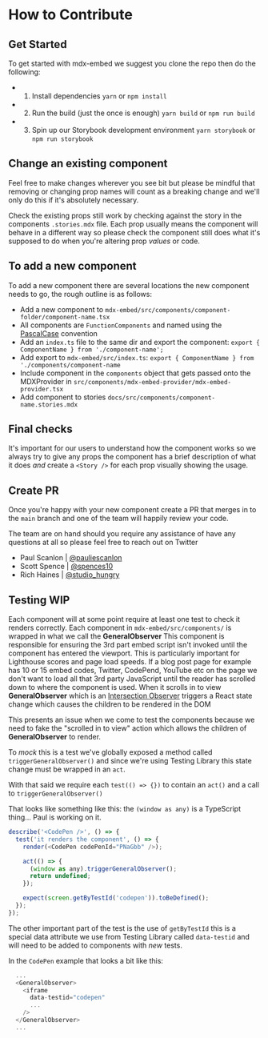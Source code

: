 # How to Contribute

## Get Started

To get started with mdx-embed we suggest you clone the repo then do the following:

- 1. Install dependencies `yarn` or `npm install`
- 2. Run the build (just the once is enough) `yarn build` or `npm run build`
- 3. Spin up our Storybook development environment `yarn storybook` or `npm run storybook`

## Change an existing component

Feel free to make changes wherever you see bit but please be mindful that removing or changing prop names will count as a breaking change and we'll only do this if it's absolutely necessary.

Check the existing props still work by checking against the story in the components `.stories.mdx` file. Each prop usually means the component will behave in a different way so please check the component still does what it's supposed to do when you're altering prop _values_ or code.

## To add a new component

To add a new component there are several locations the new component needs to go, the rough outline is as follows:

- Add a new component to `mdx-embed/src/components/component-folder/component-name.tsx`
- All components are `FunctionComponents` and named using the [PascalCase](https://wiki.c2.com/?PascalCase) convention
- Add an `index.ts` file to the same dir and export the component: `export { ComponentName } from './component-name';`
- Add export to `mdx-embed/src/index.ts`: `export { ComponentName } from './components/component-name`
- Include component in the `components` object that gets passed onto the MDXProvider in `src/components/mdx-embed-provider/mdx-embed-provider.tsx`
- Add component to stories `docs/src/components/component-name.stories.mdx`

## Final checks

It's important for our users to understand how the component works so we always try to give any props the component has a brief description of what it does _and_ create a `<Story />` for each prop visually showing the usage.

## Create PR

Once you're happy with your new component create a PR that merges in to the `main` branch and one of the team will happily review your code.

The team are on hand should you require any assistance of have any questions at all so please feel free to reach out on Twitter

- Paul Scanlon | [@pauliescanlon](https://twitter.com/PaulieScanlon)
- Scott Spence | [@spences10](https://twitter.com/spences10)
- Rich Haines | [@studio_hungry](https://twitter.com/studio_hungry)

## Testing WIP

Each component will at some point require at least one test to check it renders correctly.
Each component in `mdx-embed/src/components/` is wrapped in what we call the **GeneralObserver** This component is responsible for ensuring the 3rd part embed script isn't invoked until the component has entered the viewport. This is particularly important for Lighthouse scores and page load speeds. If a blog post page for example has 10 or 15 embed codes, Twitter, CodePend, YouTube etc on the page we don't want to load all that 3rd party JavaScript until the reader has scrolled down to where the component is used. When it scrolls in to view **GeneralObserver** which is an [Intersection Observer](https://developer.mozilla.org/en-US/docs/Web/API/Intersection_Observer_API) triggers a React state change which causes the children to be rendered in the DOM

This presents an issue when we come to test the components because we need to fake the "scrolled in to view" action which allows the children of **GeneralObserver** to render.

To _mock_ this is a test we've globally exposed a method called `triggerGeneralObserver()` and since we're using Testing Library this state change must be wrapped in an `act`.

With that said we require each `test(() => {})` to contain an `act()` and a call to `triggerGeneralObserver()`

That looks like something like this: the `(window as any)` is a TypeScript thing... Paul is working on it.

```javascript
describe('<CodePen />', () => {
  test('it renders the component', () => {
    render(<CodePen codePenId="PNaGbb" />);

    act(() => {
      (window as any).triggerGeneralObserver();
      return undefined;
    });

    expect(screen.getByTestId('codepen')).toBeDefined();
  });
});
```

The other important part of the test is the use of `getByTestId` this is a special data attribute we use from Testing Library called `data-testid` and will need to be added to components with _new_ tests.

In the `CodePen` example that looks a bit like this:

```javascript
  ...
  <GeneralObserver>
    <iframe
      data-testid="codepen"
      ...
    />
  </GeneralObserver>
  ...
```
